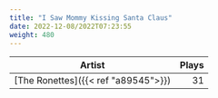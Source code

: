 ```yaml
---
title: "I Saw Mommy Kissing Santa Claus"
date: 2022-12-08/2022T07:23:55
weight: 480
---
```




 Artist | Plays 
----- | -----:
[The Ronettes]({{< ref "a89545">}}) | 31
